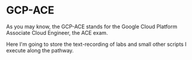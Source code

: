 # GCP-ACE

As you may know, the GCP-ACE stands for the Google Cloud Platform Associate Cloud Engineer, the ACE exam.

Here I'm going to store the text-recording of labs and small other scripts I execute along the pathway.
